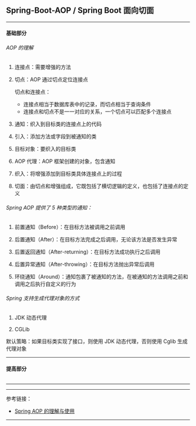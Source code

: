 ## Spring-Boot-AOP / Spring Boot 面向切面

---

#### 基础部分

###### AOP 的理解

1. 连接点：需要增强的方法


2. 切点：AOP 通过切点定位连接点

   切点和连接点：
    - 连接点相当于数据库表中的记录，而切点相当于查询条件
    - 连接点和切点不是一一对应的关系，一个切点可以匹配多个连接点


4. 通知：织入到目标类的连接点上的代码


5. 引入：添加方法或字段到被通知的类


6. 目标对象：要织入的目标类


7. AOP 代理：AOP 框架创建的对象，包含通知


8. 织入：将增强添加到目标类具体连接点上的过程


9. 切面：由切点和增强组成，它既包括了横切逻辑的定义，也包括了连接点的定义

###### Spring AOP 提供了 5 种类型的通知：

1. 前置通知（Before）：在目标方法被调用之前调用


2. 后置通知（After）：在目标方法完成之后调用，无论该方法是否发生异常


3. 后置返回通知（After-returning）：在目标方法成功执行之后调用


4. 后置异常通知（After-throwing）：在目标方法抛出异常后调用


5. 环绕通知（Around）：通知包裹了被通知的方法，在被通知的方法调用之前和调用之后执行自定义的行为

###### Spring 支持生成代理对象的方式

1. JDK 动态代理


2. CGLib

默认策略：如果目标类实现了接口，则使用 JDK 动态代理，否则使用 Cglib 生成代理对象

---

#### 提高部分

######

---









---

参考链接：

- [Spring AOP 的理解与使用](https://juejin.cn/post/6901643231537627149)

---















